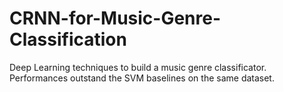 # CRNN-for-Music-Genre-Classification
Deep Learning techniques to build a music genre classificator. Performances outstand the SVM baselines on the same dataset.
